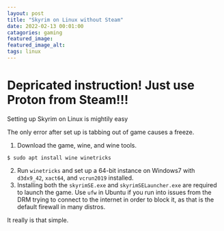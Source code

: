 ```yaml
---
layout: post
title: "Skyrim on Linux without Steam"
date: 2022-02-13 00:01:00
catagories: gaming 
featured_image:  
featured_image_alt:
tags: linux
---
```


# Depricated instruction! Just use Proton from Steam!!!

Setting up Skyrim on Linux is mightily easy 

The only error after set up is tabbing out of game causes a freeze.

1. Download the game, wine, and wine tools.

<code>$ sudo apt install wine winetricks</code>

2. Run <code>winetricks</code> and set up a 64-bit instance on Windows7 with <code>d3dx9_42</code>, <code>xact64</code>, and <code>vcrun2019</code> installed.
3. Installing both the <code>skyrimSE.exe</code> and <code>skyrimSELauncher.exe</code> are required to launch the game. Use <code>ufw</code> in Ubuntu if you run into issues from the DRM trying to connect to the internet in order to block it, as that is the default firewall in many distros. 

It really is that simple.
